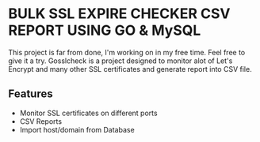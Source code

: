 # BULK SSL EXPIRE CHECKER CSV REPORT USING GO & MySQL

This project is far from done, I'm working on in my free time. Feel free to give it a try.
Gosslcheck is a project designed to monitor alot of Let's Encrypt and many other SSL certificates and generate report into CSV file.

## Features
- Monitor SSL certificates on different ports
- CSV Reports
- Import host/domain from Database

